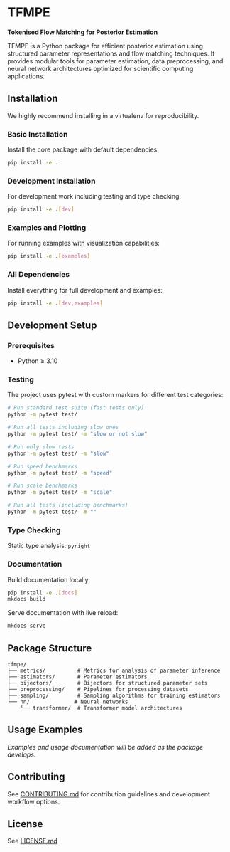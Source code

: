 # TFMPE

**Tokenised Flow Matching for Posterior Estimation**

TFMPE is a Python package for efficient posterior estimation using structured parameter representations and flow matching techniques. It provides modular tools for parameter estimation, data preprocessing, and neural network architectures optimized for scientific computing applications.

## Installation

We highly recommend installing in a virtualenv for reproducibility.

### Basic Installation

Install the core package with default dependencies:

```bash
pip install -e .
```

### Development Installation

For development work including testing and type checking:

```bash
pip install -e .[dev]
```

### Examples and Plotting

For running examples with visualization capabilities:

```bash
pip install -e .[examples]
```

### All Dependencies

Install everything for full development and examples:

```bash
pip install -e .[dev,examples]
```

## Development Setup

### Prerequisites

- Python ≥ 3.10

### Testing

The project uses pytest with custom markers for different test categories:

```bash
# Run standard test suite (fast tests only)
python -m pytest test/

# Run all tests including slow ones
python -m pytest test/ -m "slow or not slow"

# Run only slow tests
python -m pytest test/ -m "slow"

# Run speed benchmarks
python -m pytest test/ -m "speed"

# Run scale benchmarks
python -m pytest test/ -m "scale"

# Run all tests (including benchmarks)
python -m pytest test/ -m ""
```

### Type Checking

Static type analysis: `pyright`

### Documentation

Build documentation locally:

```bash
pip install -e .[docs]
mkdocs build
```

Serve documentation with live reload:

```bash
mkdocs serve
```

## Package Structure

```
tfmpe/
├── metrics/          # Metrics for analysis of parameter inference
├── estimators/       # Parameter estimators
├── bijectors/        # Bijectors for structured parameter sets
├── preprocessing/    # Pipelines for processing datasets
├── sampling/         # Sampling algorithms for training estimators
└── nn/              # Neural networks
    └── transformer/  # Transformer model architectures
```

## Usage Examples

*Examples and usage documentation will be added as the package develops.*

## Contributing

See [CONTRIBUTING.md](CONTRIBUTING.md) for contribution guidelines and
development workflow options.

## License

See [LICENSE.md](LICENSE.md)
